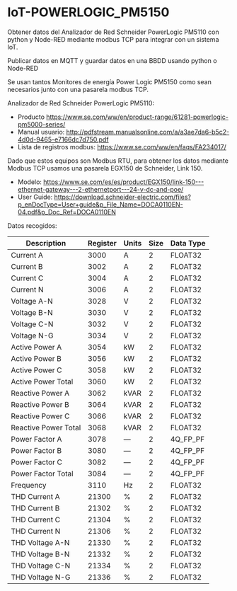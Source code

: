 # IoT-POWERLOGIC_PM5150
Obtener datos del Analizador de Red Schneider PowerLogic PM5110 con python y Node-RED mediante modbus TCP para integrar con un sistema IoT.

Publicar datos en MQTT y guardar datos en una BBDD usando python o Node-RED

Se usan tantos Monitores de energía Power Logic PM5150 como sean necesarios junto con una pasarela modbus TCP.

Analizador de Red Schneider PowerLogic PM5110:
- Producto https://www.se.com/ww/en/product-range/61281-powerlogic-pm5000-series/
- Manual usuario: http://pdfstream.manualsonline.com/a/a3ae7da6-b5c2-4d0d-9465-e7166dc7d750.pdf
- Lista de registros modbus: https://www.se.com/ww/en/faqs/FA234017/

Dado que estos equipos son Modbus RTU, para obtener los datos mediante Modbus TCP usamos una pasarela EGX150 de Schneider, Link 150.
- Modelo: https://www.se.com/es/es/product/EGX150/link-150---ethernet-gateway---2-ethernetport---24-v-dc-and-poe/
- User Guide: https://download.schneider-electric.com/files?p_enDocType=User+guide&p_File_Name=DOCA0110EN-04.pdf&p_Doc_Ref=DOCA0110EN

Datos recogidos:

|Description|Register|Units|Size|Data Type|
|---|---|---|---|---|
|Current A | 3000 | A | 2 | FLOAT32 |
|Current B|3002|A|2|FLOAT32|
|Current C|3004|A|2|FLOAT32|
|Current N|3006|A|2|FLOAT32|
|Voltage A-N|3028|V|2|FLOAT32|
|Voltage B-N|3030|V|2|FLOAT32|
|Voltage C-N|3032|V|2|FLOAT32|
|Voltage N-G |3034|V|2|FLOAT32|
|Active Power A|3054|kW|2|FLOAT32|
|Active Power B|3056|kW|2|FLOAT32|
|Active Power C|3058|kW|2|FLOAT32|
|Active Power Total|3060|kW|2|FLOAT32|
|Reactive Power A|3062|kVAR|2|FLOAT32|
|Reactive Power B|3064|kVAR|2|FLOAT32|
|Reactive Power C|3066|kVAR|2|FLOAT32|
|Reactive Power Total|3068|kVAR|2|FLOAT32|
|Power Factor A|3078|—|2|4Q_FP_PF|
|Power Factor B|3080|—|2|4Q_FP_PF|
|Power Factor C|3082|—|2|4Q_FP_PF|
|Power Factor Total|3084|—|2|4Q_FP_PF|
|Frequency|3110|Hz|2|FLOAT32|
|THD Current A|21300|%|2|FLOAT32|
|THD Current B|21302|%|2|FLOAT32|
|THD Current C|21304|%|2|FLOAT32|
|THD Current N|21306|%|2|FLOAT32|
|THD Voltage A-N|21330|%|2|FLOAT32|
|THD Voltage B-N|21332|%|2|FLOAT32|
|THD Voltage C-N|21334|%|2|FLOAT32|
|THD Voltage N-G|21336|%|2|FLOAT32|